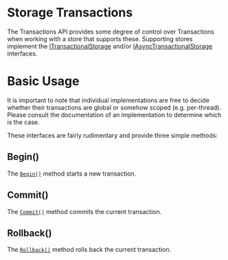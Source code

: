 # Storage Transactions

The Transactions API provides some degree of control over Transactions when working with a store that supports these.
Supporting stores implement the [ITransactionalStorage](xref:VDS.RDF.Storage.ITransactionalStorage) and/or [IAsyncTransactionalStorage](xref:VDS.RDF.Storage.IAsyncTransactionalStorage) interfaces.

# Basic Usage 

It is important to note that individual implementations are free to decide whether their transactions are global or somehow scoped (e.g. per-thread).  Please consult the documentation of an implementation to determine which is the case.

These interfaces are fairly rudimentary and provide three simple methods:

## Begin() 

The [`Begin()`](xref:VDS.RDF.Storage.ITransactionalStorage.Begin) method starts a new transaction.

## Commit() 

The [`Commit()`](xref:VDS.RDF.Storage.ITransactionalStorage.Commit) method commits the current transaction.

## Rollback() 

The [`Rollback()`](xref:VDS.RDF.Storage.ITransactionalStorage.Rollback) method rolls back the current transaction.